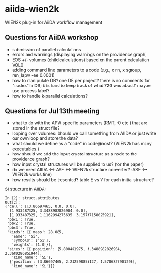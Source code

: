 # aiida-wien2k
WIEN2k plug-in for AiiDA workflow management

## Questions for AiiDA workshop
* submission of parallel calculations
* errors and warnings (displaying warnings on the providence graph)
* EOS +/- volumes (child calculations) based on the parent calculation VOL0
* adding command line parameters to a code (e.g., x nn, x sgroup, run_lapw -ee 0.0001)
* how to manipulate DB? one DB per project? there is no comments for "nodes" in DB; it is hard to keep track of what 726 was about? maybe use process label?
* how to handle k-parallel calculations?

## Questions for Jul 13th meeting
* what to do with the APW specific parameters (RMT, r0 etc ) that are stored in the struct file?
* looping over volumes: Should we call something from AIIDA or just write our own loop and store the data?
* what should we define as a "code" in code@host? (WIEN2k has many executables.)
* how should we add the input crystal structure as a node to the providence graph?
* how input crystal structures will be supplied to us? (for the paper)
* do we need AIIDA <-> ASE <-> WIEN2k structure converter? (ASE <-> WIEN2k works fine)
* how results should be tresented? table E vs V for each initial structure?

Si structure in AiiDA:
```
In [2]: struct.attributes
Out[2]: 
{'cell': [[3.86697465, 0.0, 0.0],
  [1.933487325, 3.3488982826904, 0.0],
  [1.933487325, 1.1162994275635, 3.1573715802592]],
 'pbc1': True,
 'pbc2': True,
 'pbc3': True,
 'kinds': [{'mass': 28.085,
   'name': 'Si',
   'symbols': ['Si'],
   'weights': [1.0]}],
 'sites': [{'position': [5.800461975, 3.3488982826904, 2.3680286851944],
   'kind_name': 'Si'},
  {'position': [3.86697465, 2.232598855127, 1.5786857901296],
   'kind_name': 'Si'}]}
```
